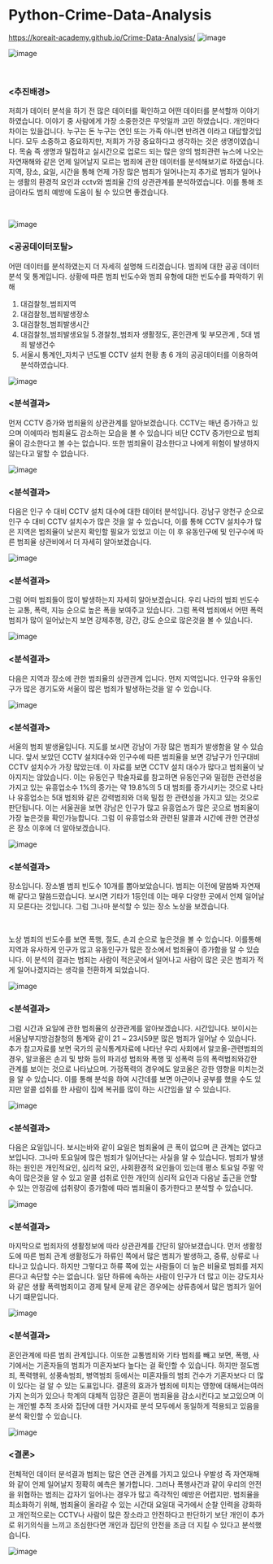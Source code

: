 # Python-Crime-Data-Analysis   
https://koreait-academy.github.io/Crime-Data-Analysis/
![image](https://user-images.githubusercontent.com/92245622/220792509-6c902638-afd3-4e3c-88df-172e192e6dd2.png)

![image](https://user-images.githubusercontent.com/92245622/220792711-3fdab78c-80d6-4efe-b7c1-2d0ecbbc49cb.png)

<br>

###  <추진배경>

저희가 데이터 분석을 하기 전 많은 데이터를 확인하고 어떤 데이터를 분석할까 이야기 하였습니다.
이야기 중 사람에게 가장 소중한것은 무엇일까 고민 하였습니다.
개인마다 차이는 있을겁니다. 누구는 돈 누구는 연인 또는 가족 아니면 반려견 이라고 대답할것입니다.
모두 소중하고 중요하지만, 저희가 가장 중요하다고 생각하는 것은 생명이였습니다. 
목숨 즉 생명과 밀접하고 실시간으로 업로드 되는 많은 양의 범죄관련 뉴스에 나오는 자연재해와 같은 언제 일어날지 모르는 범죄에 관한 데이터를 분석해보기로 하였습니다.
지역, 장소, 요일, 시간을 통해 언제 가장 많은 범죄가 일어나는지 추가로 범죄가 일어나는 생활의 환경적 요인과 cctv와 범죄율 간의 상관관계를 분석하였습니다. 
이를 통해 조금이라도 범죄 예방에 도움이 될 수 있으면 좋겠습니다. 

<br>

![image](https://user-images.githubusercontent.com/92245622/220792760-31b63f6a-47c5-4b21-a6c0-52e682ad430f.png)

###  <공공데이터포탈>

어떤 데이터를 분석하였는지 더 자세히 설명해 드리겠습니다. 
범죄에 대한 공공 데이터 분석 및 통계입니다. 상황에 따른 범죄 빈도수와 범죄 유형에 대한 빈도수를 파악하기 위해 
1. 대검찰청_범죄지역
2. 대검찰청_범죄발생장소
3. 대검찰청_범죄발생시간
4. 대검찰청_범죄발생요일
5.경찰청_범죄자 생활정도, 혼인관계 및 부모관계 , 5대 범죄 발생건수 
6. 서울시 통계인_자치구 년도별 CCTV 설치 현황
총 6 개의 공공데이터를 이용하여 분석하였습니다.

![image](https://user-images.githubusercontent.com/92245622/220792839-392c09ea-4778-4ee9-ba47-b2678b374b1b.png)

###  <분석결과>

먼저 CCTV 증가와 범죄율의 상관관계를 알아보겠습니다.
CCTV는 매년 증가하고 있으며 이에따라 범죄율도 감소하는 모습을 볼 수 있습니다
 비단 CCTV 증가만으로 범죄율이 감소한다고 볼 수는 없습니다. 또한 범죄율이 감소한다고 나에게 위험이 발생하지
않는다고 말할 수 없습니다. 

![image](https://user-images.githubusercontent.com/92245622/220792942-f6a9501e-192d-4387-94f8-10dee66ebd65.png)

###  <분석결과>

다음은 인구 수 대비 CCTV 설치 대수에 대한 데이터 분석입니다. 강남구 양천구 순으로 인구 수 대비 CCTV 설치수가 많은 것을 알 수 있습니다, 이를 통해 CCTV 설치수가 많은 지역은 범죄율이 낮은지 확인할 필요가 있었고 이는 이 후 유동인구에 및 인구수에 따른 범죄율 상관비에서 더 자세히 알아보겠습니다.

![image](https://user-images.githubusercontent.com/92245622/220793031-aa2e5a87-7858-4c8d-912b-957fd43be628.png)

###  <분석결과>

그럼 어떠  범죄들이 많이 발생하는지 자세히 알아보겠습니다.
우리 나라의 범죄 빈도수는 교통, 폭력, 지능 순으로 높은 폭을 보여주고 있습니다.  그럼 폭력 범죄에서 어떤 폭력 범죄가 많이 일어났는지 보면 
강제추행, 강간, 강도 순으로 많은것을 볼 수 있습니다.  

![image](https://user-images.githubusercontent.com/92245622/220806289-368fe19a-dc44-4253-b4bc-21e1966078d3.png)

###  <분석결과>

다음은 지역과 장소에 관한 범죄율의 상관관계 입니다.
먼저 지역입니다. 인구와 유동인구가 많은 경기도와 서울이 많은 범죄가 발생하는것을 알 수 있습니다.

![image](https://user-images.githubusercontent.com/92245622/220806348-e68cb26f-8f16-424b-a825-bae4fa86ddae.png)


###  <분석결과>
서울의 범죄 발생율입니다. 지도를 보시면 강남이 가장 많은 범죄가 발생함을 알 수 있습니다.
앞서 보았던 CCTV 설치대수와 인구수에 따른 범죄율을  보면 강남구가 인구대비 CCTV 설치수가 가장 많았는데. 이 자료를 보면 CCTV 설치 대수가 많다고 범죄율이 낮아지지는 않았습니다. 
 이는 유동인구 학술자료를 참고하면 유동인구와 밀접한 관련성을 가지고 있는 유흥업소수 1%의 증가는 약 19.8%의 5 대 범죄를 증가시키는 것으로 나타나 유흥업소는 5대 범죄와 같은 강력범죄와 더욱 밀접 한 관련성을 가지고 있는 것으로 판단됩니다. 이는 서울권을 보면 강남은 인구가 많고 유흥업소가 많은 곳으로 범죄율이 가장 높은것을 확인가능합니다. 그럼 이 유흥업소와 관련된 알콜과 시간에 관한 연관성은  장소 이후에 더 알아보겠습니다.


![image](https://user-images.githubusercontent.com/92245622/220806383-9188cbc6-3611-4775-b4c0-322e511dedc4.png)

###  <분석결과>

 장소입니다. 장소별 범죄 빈도수 10개를 뽑아보았습니다. 범죄는 이전에 말씀봐 자연재해 같다고 말씀드렸습니다.
보시면 기타가 1등인데 이는 매우 다양한 곳에서 언제 일어날지 모른다는 것입니다. 
그럼 그나마 분석할 수 있는 장소 노상을 보겠습니다.

<br>

 노상 범죄의 빈도수를 보면 폭행, 절도, 손괴 순으로 높은것을 볼 수 있습니다. 이를통해 지역과 유사하게 인구가 많고 유동인구가 많은 장소에서 범죄율이 증가함을 알 수 있습니다. 이 분석의 결과는 범죄는 사람이 적은곳에서 일어나고 사람이 많은 곳은
범죄가 적게 일어나겠지라는 생각을 전환하게 되었습니다.

![image](https://user-images.githubusercontent.com/92245622/220806414-51e2d296-4894-4081-ae24-acbf38a18bdb.png)

###  <분석결과>

그럼 시간과 요일에 관한 범죄율의 상관관계를 알아보겠습니다.
시간입니다.  보이시는 서울남부지방검찰청의 통계와 같이 21 ~ 23시59분 많은 범죄가 일어날 수 있습니다. 추가 참고자료를 보면
국가의 공식통계자료에 나타난 우리 사회에서 알코올-관련범죄의 경우, 알코올은 손괴 및 방화 등의 파괴성 범죄와 폭행 및 성폭력 등의 폭력범죄와강한 관계를 보이는 것으로 나타났으며. 가정폭력의 경우에도 알코올은 강한 영향을 미치는것을 알 수 있습니다. 이를 통해 분석을 하여 시간데를 보면 야근이나 공부를 했을 수도 있지만 알콜 섭취를 한 사람이 집에 복귀를 많이 하는 시간임을 알 수 있습니다.

![image](https://user-images.githubusercontent.com/92245622/220806530-9927d2b7-2cb5-44e8-9bab-c11c81faa353.png)

###  <분석결과>

다음은 요일입니다. 보시는바와 같이 요일은 범죄율에 큰 폭이 없으며 큰 관계는 없다고 보입니다. 그나마 토요일에 많은 범죄가 
일어난다는 사실을 알 수 있습니다. 범죄가 발생하는 원인은 개인적요인, 심리적 요인, 사회환경적 요인들이 있는데
평소 토요일 주말 약속이 많은것을 알 수 있고 알콜 섭취로 인한 개인의 심리적 요인과 다음날 출근을 
안할 수 있는 안정감에 섭취량이 증가함에 따라 범죄율이 증가한다고 분석할 수 있습니다.

![image](https://user-images.githubusercontent.com/92245622/220806624-a0ee6c93-39fa-413d-a970-9be39e891446.png)

###  <분석결과>

마지막으로 범죄자의 생활정보에 따라 상관관계를 간단히 알아보갰습니다.
먼저 생활정도에 따른 범죄 관계
생활정도가 하류인 쪽에서 많은 범죄가 발생하고, 중류, 상류로 나타나고 있습니다. 하지만 그렇다고 하류 쪽에 있는
 사람들이 더 높은 비율로 범죄를 저지른다고 속단할 수는 없습니다. 일단 하류에 속하는 사람이 인구가 더 많고
이는 강도치사와 같은 생활 폭력범죄이고 경제 탈세 문제 같은 경우에는 상류층에서 많은 범죄가 일어나기 떄문입니다.


![image](https://user-images.githubusercontent.com/92245622/220806881-353ff269-a860-4982-a969-bd99b0981300.png)

###  <분석결과>

혼인관계에 따른 범죄 관계입니다. 이또한
교통범죄와 기타 범죄를 빼고 보면, 폭행, 사기에서는 기혼자들의 범죄가 미혼자보다 높다는 걸 확인할 수 있습니다.
 하지만 절도범죄, 폭력행위, 성풍속범죄, 병역범죄 등에서는 미혼자들의 범죄 건수가 기혼자보다 더 많이 있다는 걸 알 수 있는 도표입니다.
 결혼의 효과가 범죄에 미치는 영향에 대해서는여러 가지 논의가 있으나 학계의 대체적 입장은 결혼이 범죄율을 감소시킨다고 보고있으며
 이는 개인별 추적 조사와 집단에 대한 거시자료 분석 모두에서 동일하게 적용되고 있음을 분석 확인할 수 있습니다.

![image](https://user-images.githubusercontent.com/92245622/220806910-bf568817-55d3-4f67-bf45-00404bf1edae.png)


###  <결론>


전체적인 데이터 분석결과 범죄는 많은 연관 관계를 가지고 있으나 우발성 즉 자연재해와 같이 언제 일어날지 정확히 예측은 불가합니다.
그러나
폭행사건과 같이 우리의 안전을 위협하는 범죄는 갑자기 일어나는 경우가 많고 즉각적인 예방은 어렵지만. 범죄율을 최소화하기 위해, 범죄율이 올라갈 수 있는 시간대 요일대 국가에서 순찰 인력을 강화하고 개인적으로는 CCTV나 사람이 많은 장소라고 안전하다고 판단하기 보단 개인이 추가로 위기의식을 느끼고 조심한다면 개인과 집단의 안전을 조금 더 지킬 수 있다고 분석했습니다.


![image](https://user-images.githubusercontent.com/92245622/220806947-905c0560-f48e-470c-9660-9dbefc925c59.png)
